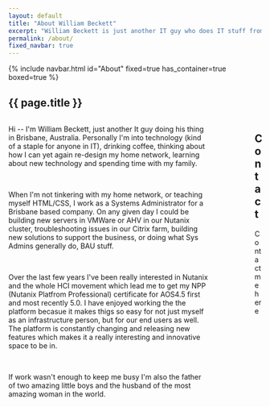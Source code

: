 ```yaml
---
layout: default
title: "About William Beckett"
excerpt: "William Beckett is just another IT guy who does IT stuff from Brisbane."
permalink: /about/
fixed_navbar: true
---
```


<div class="container">
  {% include navbar.html id="About" fixed=true has_container=true boxed=true %}
</div>

<section class="section">
  <div class="hero-body">
    <div class="container has-text-centered">
      <h1 class="title">
        {{ page.title }}
      </h1>
    </div>
  </div>
  <div class="container">
    <div class="columns is-centered">
      <div class="column is-9">
        <p>
          Hi -- I'm William Beckett, just another It guy doing his thing in Brisbane, Australia. Personally I'm into technology (kind of a staple for anyone in IT), drinking coffee, thinking about how I can yet again re-design my home network, learning about new technology and spending time with my family.
        </p>
        <br/>
        <p>
          When I'm not tinkering with my home network, or teaching myself HTML/CSS, I work as a Systems Administrator for a Brisbane based company. On any given day I could be building new servers in VMWare or AHV in our Nutanix cluster, troubleshooting issues in our Citrix farm, building new solutions to support the business, or doing what Sys Admins generally do, BAU stuff.
        </p>
        <br/>
        <p>
          Over the last few years I've been really interested in Nutanix and the whole HCI movement which lead me to get my NPP (Nutanix Platfrom Professional) certificate for AOS4.5 first and most recently 5.0. I have enjoyed working the the platform becasue it makes thigs so easy for not just myself as an infrastructure person, but for our end users as well. The platform is constantly changing and releasing new features which makes it a really interesting and innovative space to be in.
        </p>
        <br/>
        <p>
          If work wasn't enough to keep me busy I'm also the father of two amazing little boys and the husband of the most amazing woman in the world.
        </p>
        </div>
        <div class="column is-3">
        <figure>
            <img src="/images/npp-badge-lq.png" data-src="/images/npp-badge.png" alt="NPP Badge" class="lazyload blur-up" width="150" height="181">
        </figure>
        </div>
        <hr>
        <div class="column is-9">
        <h1>Contact</h1>
        <p>
          Contact me here
        </p>
      </div>
    </div>
  </div>
</section>
